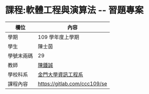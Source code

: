 # 課程:軟體工程與演算法 -- 習題專案

欄位 | 內容
-----|--------
學期 | 109 學年度上學期
學生 |  陳士茵
學號末兩碼 | 29
教師 | [陳鍾誠](https://www.nqu.edu.tw/educsie/index.php?act=blog&code=list&ids=4)
學校科系 | [金門大學資訊工程系](https://www.nqu.edu.tw/educsie/index.php)
課程內容 | https://gitlab.com/ccc109/se
